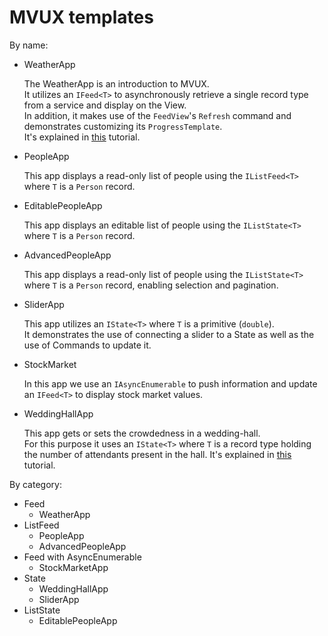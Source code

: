 # MVUX templates

By name:

- WeatherApp

    The WeatherApp is an introduction to MVUX.  
    It utilizes an `IFeed<T>` to asynchronously retrieve a single record type from a service and display on the View.  
    In addition, it makes use of the `FeedView`'s `Refresh` command and demonstrates customizing its `ProgressTemplate`.  
    It's explained in [this](https://platform.uno/docs/articles/external/uno.extensions/doc/Overview/Mvux/Overview.html) tutorial.

- PeopleApp

    This app displays a read-only list of people using the `IListFeed<T>` where `T` is a `Person` record.

- EditablePeopleApp

    This app displays an editable list of people using the `IListState<T>` where `T` is a `Person` record.

- AdvancedPeopleApp

    This app displays a read-only list of people using the `IListState<T>` where `T` is a `Person` record, enabling selection and pagination.

- SliderApp

    This app utilizes an `IState<T>` where `T` is a primitive (`double`).    
    It demonstrates the use of connecting a slider to a State as well as the use of Commands to update it.

- StockMarket

    In this app we use an `IAsyncEnumerable` to push information and update an `IFeed<T>` to display stock market values.

- WeddingHallApp

    This app gets or sets the crowdedness in a wedding-hall.  
    For this purpose it uses an `IState<T>` where `T` is a record type holding the number of attendants present in the hall.
    It's explained in [this](https://platform.uno/docs/articles/external/uno.extensions/doc/Overview/Mvux/Overview.html) tutorial.

By category:

- Feed
    - WeatherApp
- ListFeed
    - PeopleApp
    - AdvancedPeopleApp
- Feed with AsyncEnumerable 
    - StockMarketApp
- State
    - WeddingHallApp
    - SliderApp
- ListState
    - EditablePeopleApp